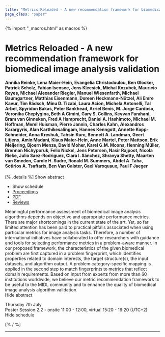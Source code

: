 ```yaml
---
title: "Metrics Reloaded - A new recommendation framework for biomedical image analysis validation"
page_class: "paper"
---
```


{% import "_macros.html" as macros %}

# Metrics Reloaded - A new recommendation framework for biomedical image analysis validation

#### Annika Reinke, Lena Maier-Hein, Evangelia Christodoulou, Ben Glocker, Patrick Scholz, Fabian Isensee, Jens Kleesiek, Michal Kozubek, Mauricio Reyes, Michael Alexander Riegler, Manuel Wiesenfarth, Michael Baumgartner, Matthias Eisenmann, Doreen Heckmann-Nötzel, Ali Emre Kavur, Tim Rädsch, Minu D. Tizabi, Laura Acion, Michela Antonelli, Tal Arbel, Spyridon Bakas, Peter Bankhead, Arriel Benis, M. Jorge Cardoso, Veronika Cheplygina, Beth A Cimini, Gary S. Collins, Keyvan Farahani, Bram van Ginneken, Fred A Hamprecht, Daniel A. Hashimoto, Michael M. Hoffman, Merel Huisman, Pierre Jannin, Charles Kahn, Alexandros Karargyris, Alan Karthikesalingam, Hannes Kenngott, Annette Kopp-Schneider, Anna Kreshuk, Tahsin Kurc, Bennett A. Landman, Geert Litjens, Amin Madani, Klaus Maier-Hein, Anne Martel, Peter Mattson, Erik Meijering, Bjoern Menze, David Moher, Karel G.M. Moons, Henning Müller, Brennan Nichyporuk, Felix Nickel, Jens Petersen, Nasir Rajpoot, Nicola Rieke, Julio Saez-Rodriguez, Clara I. Sánchez, Shravya Shetty, Maarten van Smeden, Carole H. Sudre, Ronald M. Summers, Abdel A. Taha, Sotirios A. Tsaftaris, Ben Van Calster, Gael Varoquaux, Paul F Jaeger

[% .details %]
<a class="toggle_visibility" data-selector=".abstract" data-level="3">Show abstract</a>
- <a class="toggle_visibility" data-selector=".schedule" data-level="3">Show schedule</a>
- <a href="">Proceedings</a>
- <a href="https://openreview.net/pdf?id=24kBqy8rcB_">PDF</a>
- <a href="https://openreview.net/forum?id=24kBqy8rcB_">Reviews</a>

<p>
    <span class="abstract">
        Meaningful performance assessment of biomedical image analysis algorithms depends on objective and appropriate performance metrics. There are major shortcomings in the current state of the art. Yet, so far limited attention has been paid to practical pitfalls associated when using particular metrics for image analysis tasks. Therefore, a number of international initiatives have collaborated to offer researchers with guidance and tools for selecting performance metrics in a problem-aware manner. In our proposed framework, the characteristics of the given biomedical problem are first captured in a problem fingerprint, which identifies properties related to domain interests, the target structure(s), the input datasets, and algorithm output. A problem category-specific mapping is applied in the second step to match fingerprints to metrics that reflect domain requirements. Based on input from experts from more than 60 institutions worldwide, we believe our metric recommendation framework to be useful to the MIDL community and to enhance the quality of biomedical image analysis algorithm validation.
        <br>
        <span class="actions"><a class="toggle_visibility" data-level="2">Hide abstract</a></span>
    </span>
</p>

<p>
    <span class="schedule">
        Thursday 7th July<br>Poster Session 2.2 - onsite 11:00 - 12:00, virtual 15:20 - 16:20 (UTC+2)
        <br>
        <span class="actions"><a class="toggle_visibility" data-level="2">Hide schedule</a></span>
    </span>
</p>

[% / %]


---
<!-- { macros.presentation('', '', 720, 450) } -->
